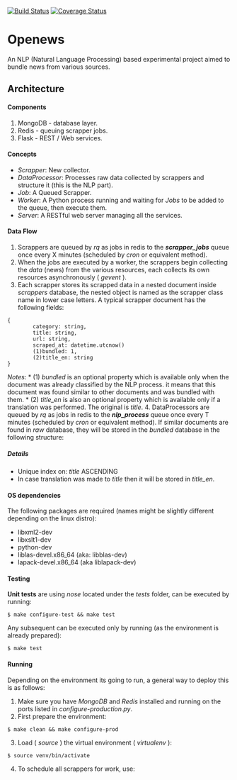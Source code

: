 [![Build Status](https://travis-ci.org/nathanIL/openews.svg?branch=master)](https://travis-ci.org/nathanIL/openews?branch=master)
[![Coverage Status](https://coveralls.io/repos/nathanIL/openews/badge.svg?branch=master&service=github)](https://coveralls.io/github/nathanIL/openews?branch=master)
# Openews

An NLP (Natural Language Processing) based experimental project aimed to bundle news from various sources.

## Architecture
#### Components
1. MongoDB - database layer.
2. Redis - queuing scrapper jobs.
3. Flask - REST / Web services.

#### Concepts
* _Scrapper_: New collector.
* _DataProcessor_: Processes raw data collected by scrappers and structure it (this is the NLP part). 
* _Job_: A Queued Scrapper.
* _Worker_: A Python process running and waiting for _Jobs_ to be added to the queue, then execute them.
* _Server_: A RESTful web server managing all the services.

#### Data Flow
1. Scrappers are queued by _rq_ as jobs in redis to the **_scrapper_jobs_** queue once every X minutes (scheduled by 
_cron_ or equivalent method).
2. When the jobs are executed by a worker, the scrappers begin collecting the _data_ (news) from the various resources, 
each collects its own resources asynchronously ( _gevent_ ).
3. Each scrapper stores its scrapped data in a nested document inside _scrappers_ database, the nested object is named as
the scrapper class name in lower case letters. A typical scrapper document has the following fields:
```
{
        category: string,
        title: string,
        url: string,
        scraped_at: datetime.utcnow()
        (1)bundled: 1,
        (2)title_en: string
}
```
_Notes_:
    * (1) _bundled_ is an optional property which is available only when the document was already classified by the NLP 
    process. it means that this document was found similar to other documents and was bundled with them.
    * (2) _title_en_ is also an optional property which is available only if a translation was performed. The original
    is _title_. 
4. DataProcessors are queued by _rq_ as jobs in redis to the **_nlp_process_** queue once every T minutes (scheduled by 
_cron_ or equivalent method). If similar documents are found in _raw_ database, they will be stored in the _bundled_ 
database in the following structure:


##### Details
 * Unique index on: _title_ ASCENDING
 * In case translation was made to _title_ then it will be stored in _title_en_.


#### OS dependencies
The following packages are required (names might be slightly different depending on the linux distro):

* libxml2-dev 
* libxslt1-dev 
* python-dev
* liblas-devel.x86_64 (aka: libblas-dev)
* lapack-devel.x86_64 (aka liblapack-dev)

#### Testing

**Unit tests** are using _nose_ located under the _tests_ folder, can be executed by running:
```
$ make configure-test && make test
```
Any subsequent can be executed only by running (as the environment is already prepared):
```
$ make test
```

#### Running
Depending on the environment its going to run, a general way to deploy this is as follows:

1. Make sure you have _MongoDB_ and _Redis_ installed and running on the ports listed in _configure-production.py_.
2. First prepare the environment:
```
$ make clean && make configure-prod
```
3. Load ( _source_ ) the virtual environment ( _virtualenv_ ):
```
$ source venv/bin/activate
```
4. To schedule all scrappers for work, use:
